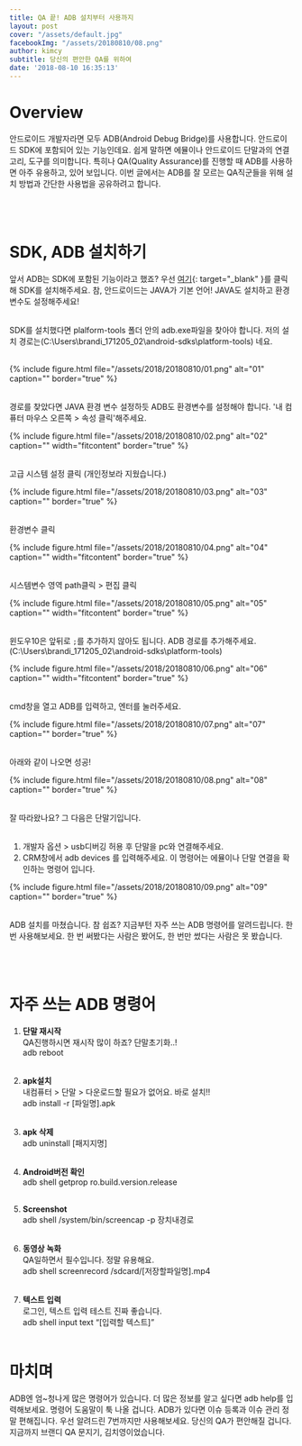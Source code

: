 ```yaml
---
title: QA 끝! ADB 설치부터 사용까지
layout: post
cover: "/assets/default.jpg"
facebookImg: "/assets/20180810/08.png"
author: kimcy
subtitle: 당신의 편안한 QA를 위하여
date: '2018-08-10 16:35:13'
---
```


# Overview
안드로이드 개발자라면 모두 ADB(Android Debug Bridge)를 사용합니다. 안드로이드 SDK에 포함되어 있는 기능인데요. 쉽게 말하면 에뮬이나 안드로이드 단말과의 연결고리, 도구를 의미합니다. 특히나 QA(Quality Assurance)를 진행할 때 ADB를 사용하면 아주 유용하고, 있어 보입니다. 이번 글에서는 ADB를 잘 모르는 QA직군들을 위해 설치 방법과 간단한 사용법을 공유하려고 합니다. <br><br><br><br>



# SDK, ADB 설치하기
앞서 ADB는 SDK에 포함된 기능이라고 했죠? 우선 [여기](https://developer.android.com/studio/){: target="_blank" }를 클릭해 SDK를 설치해주세요. 참, 안드로이드는 JAVA가 기본 언어! JAVA도 설치하고 환경 변수도 설정해주세요!<br><br>

SDK를 설치했다면 plalform-tools 폴더 안의 adb.exe파일을 찾아야 합니다. 저의 설치 경로는(C:\Users\brandi_171205_02\android-sdks\platform-tools) 네요. <br><br>

{% include figure.html file="/assets/2018/20180810/01.png" alt="01" caption="" border="true" %}<br><br>


경로를 찾았다면 JAVA 환경 변수 설정하듯 ADB도 환경변수를 설정해야 합니다. '내 컴퓨터 마우스 오른쪽 > 속성 클릭'해주세요.

{% include figure.html file="/assets/2018/20180810/02.png" alt="02" caption="" width="fitcontent" border="true" %}<br><br>


고급 시스템 설정 클릭 (개인정보라 지웠습니다.)

{% include figure.html file="/assets/2018/20180810/03.png" alt="03" caption="" border="true" %}<br><br>


환경변수 클릭

{% include figure.html file="/assets/2018/20180810/04.png" alt="04" caption="" width="fitcontent" border="true" %}<br><br>


시스템변수 영역 path클릭 > 편집 클릭

{% include figure.html file="/assets/2018/20180810/05.png" alt="05" caption="" width="fitcontent" border="true" %}<br><br>


윈도우10은 앞뒤로 `;`를 추가하지 않아도 됩니다. ADB 경로를 추가해주세요. (C:\Users\brandi_171205_02\android-sdks\platform-tools)

{% include figure.html file="/assets/2018/20180810/06.png" alt="06" caption="" width="fitcontent" border="true" %}<br><br>


cmd창을 열고 ADB를 입력하고, 엔터를 눌러주세요.

{% include figure.html file="/assets/2018/20180810/07.png" alt="07" caption="" border="true" %}<br><br>


아래와 같이 나오면 성공!

{% include figure.html file="/assets/2018/20180810/08.png" alt="08" caption="" border="true" %}<br><br>


잘 따라왔나요? 그 다음은 단말기입니다. <br><br>

1. 개발자 옵션 > usb디버깅 허용 후 단말을 pc와 연결해주세요. <br>
2. CRM창에서 adb devices 를 입력해주세요. 이 명령어는 에뮬이나 단말 연결을 확인하는 명령어 입니다.<br>

{% include figure.html file="/assets/2018/20180810/09.png" alt="09" caption="" border="true" %}<br><br>

ADB 설치를 마쳤습니다. 참 쉽죠? 지금부턴 자주 쓰는 ADB 명령어를 알려드립니다. 한 번 사용해보세요. 한 번 써봤다는 사람은 봤어도, 한 번만 썼다는 사람은 못 봤습니다.<br><br><br><br>


# 자주 쓰는 ADB 명령어

1. **단말 재시작**<br>
QA진행하시면 재시작 많이 하죠? 단말초기화..!<br>
adb reboot<br><br>

2. **apk설치** <br>
내컴퓨터 > 단말 > 다운로드할 필요가 없어요. 바로 설치!!<br>
adb install -r [파일명].apk<br><br>

3. **apk 삭제**<br>
adb uninstall [패지지명]<br><br>

4. **Android버전 확인**<br>
adb shell getprop ro.build.version.release<br><br>

5. **Screenshot**<br>
adb shell /system/bin/screencap -p 장치내경로<br><br>

6. **동영상 녹화** <br>
QA일하면서 필수입니다. 정말 유용해요.<br>
adb shell screenrecord /sdcard/[저장할파일명].mp4<br><br>

7. **텍스트 입력** <br>
로그인, 텍스트 입력 테스트 진짜 좋습니다.<br>
adb shell input text “[입력할 텍스트]”<br><br>



# 마치며
ADB엔 엄~청나게 많은 명령어가 있습니다. 더 많은 정보를 알고 싶다면 adb help를 입력해보세요. 명령어 도움말이 툭 나올 겁니다. ADB가 있다면 이슈 등록과 이슈 관리 정말 편해집니다. 우선 알려드린 7번까지만 사용해보세요. 당신의 QA가 편안해질 겁니다. 지금까지 브랜디 QA 문지기, 김치영이었습니다.<br><br>
